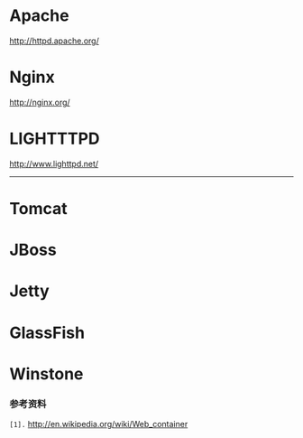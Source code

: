 # Apache #
http://httpd.apache.org/

# Nginx #
http://nginx.org/

# LIGHTTTPD #
http://www.lighttpd.net/


---


# Tomcat #

# JBoss #

# Jetty #

# GlassFish #

# Winstone #

### 参考资料 ###
`[1].` http://en.wikipedia.org/wiki/Web_container<br>